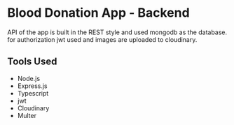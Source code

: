 # Blood Donation App - Backend
API of the app is built in the REST style and used mongodb as the database. for authorization jwt used and images are uploaded to cloudinary.


## Tools Used
- Node.js
- Express.js
- Typescript
- jwt
- Cloudinary
- Multer

